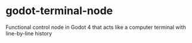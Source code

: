 # godot-terminal-node
Functional control node in Godot 4 that acts like a computer terminal with line-by-line history
